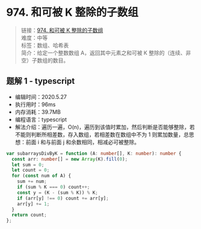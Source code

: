 # 974. 和可被 K 整除的子数组

> 链接：[974. 和可被 K 整除的子数组](https://leetcode-cn.com/problems/subarray-sums-divisible-by-k/)  
> 难度：中等  
> 标签：数组、哈希表  
> 简介：给定一个整数数组 A，返回其中元素之和可被 K 整除的（连续、非空）子数组的数目。

## 题解 1 - typescript

- 编辑时间：2020.5.27
- 执行用时：96ms
- 内存消耗：39.7MB
- 编程语言：typescript
- 解法介绍：遍历一遍，O(n)，遍历到该值时累加，然后判断是否能够整除，若不能则判断所相差数，存入数组，若相差数在数组中不为 1 则累加数量，总思想：前面 i 和与前面 j 和余数相同，相减必可被整除。

```typescript
var subarraysDivByK = function (A: number[], K: number): number {
  const arr: number[] = new Array(K).fill(0);
  let sum = 0;
  let count = 0;
  for (const num of A) {
    sum += num;
    if (sum % K === 0) count++;
    const y = (K - (sum % K)) % K;
    if (arr[y] !== 0) count += arr[y];
    arr[y] += 1;
  }
  return count;
};
```
